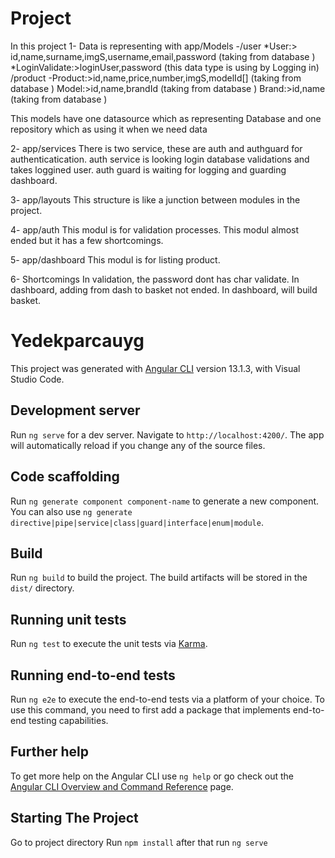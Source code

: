 # Project
In this project
1- Data is representing with app/Models
-/user
*User:> id,name,surname,imgS,username,email,password (taking from database )
*LoginValidate:>loginUser,password (this data type is using by Logging in)
/product
-Product:>id,name,price,number,imgS,modelId[] (taking from database )
Model:>id,name,brandId (taking from database )
Brand:>id,name (taking from database )

This models have one datasource which as representing Database and one repository which as using it when we need data 

2- app/services
There is two service, these are auth and authguard for authenticatication.
auth service is looking login database validations and takes loggined user.
auth guard is waiting for logging and guarding dashboard.


3- app/layouts
This structure is like a junction between modules in the project.

4- app/auth
This modul is for validation processes.
This modul almost ended but it has a few shortcomings.

5- app/dashboard
This modul is for listing product.

6- Shortcomings
In validation, the password dont has char validate.
In dashboard, adding from dash to basket not ended.
In dashboard, will build basket.

# Yedekparcauyg

This project was generated with [Angular CLI](https://github.com/angular/angular-cli) version 13.1.3, with Visual Studio Code.

## Development server

Run `ng serve` for a dev server. Navigate to `http://localhost:4200/`. The app will automatically reload if you change any of the source files.

## Code scaffolding

Run `ng generate component component-name` to generate a new component. You can also use `ng generate directive|pipe|service|class|guard|interface|enum|module`.

## Build

Run `ng build` to build the project. The build artifacts will be stored in the `dist/` directory.

## Running unit tests

Run `ng test` to execute the unit tests via [Karma](https://karma-runner.github.io).

## Running end-to-end tests

Run `ng e2e` to execute the end-to-end tests via a platform of your choice. To use this command, you need to first add a package that implements end-to-end testing capabilities.

## Further help

To get more help on the Angular CLI use `ng help` or go check out the [Angular CLI Overview and Command Reference](https://angular.io/cli) page.

## Starting The Project
Go to project directory
Run `npm install` after that run `ng serve`
